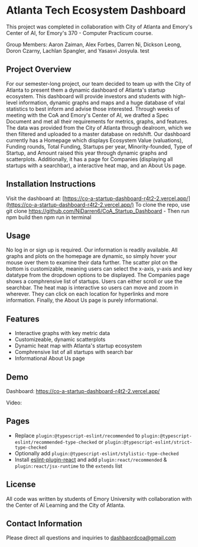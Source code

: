 # Atlanta Tech Ecosystem Dashboard

This project was completed in collaboration with City of Atlanta and Emory's Center of AI, for Emory's 370 - Computer Practicum course.

Group Members: Aaron Zaiman, Alex Forbes, Darren Ni, Dickson Leong, Doron Czarny, Lachlan Spangler, and Yasasvi Josyula.
test
## Project Overview
For our semester-long project, our team decided to team up with the City of Atlanta to present them a dynamic dashboard of Atlanta's startup ecosystem. This dashboard will provide investors and students with high-level information, dynamic graphs and maps and a huge database of vital statistics to best inform and advise those interested. Through weeks of meeting with the CoA and Emory's Center of AI, we drafted a Spec Document and met all their requirements for metrics, graphs, and features. The data was provided from the City of Atlanta through dealroom, which we then filtered and uploaded to a master database on redshift. Our dashboard currently has a Homepage which displays Ecosystem Value (valuations), Funding rounds, Total Funding, Startups per year, Minority-founded, Type of Startup, and Amount raised this year through dynamic graphs and scatterplots. Additionally, it has a page for Companies (displaying all startups with a searchbar), a interactive heat map, and an About Us page. 

## Installation Instructions
Visit the dashboard at: [https://co-a-startup-dashboard-r4t2-2.vercel.app/](https://co-a-startup-dashboard-r4t2-2.vercel.app/)
To clone the repo, use git clone https://github.com/NiDarren6/CoA_Startup_Dashboard - Then run npm build then npm run in terminal

## Usage
No log in or sign up is required. Our information is readily available. All graphs and plots on the homepage are dynamic, so simply hover your mouse over them to examine their data further. The scatter plot on the bottom is customizable, meaning users can select the x-axis, y-axis and key datatype from the dropdown options to be displayed. The Companies page shows a comphrensive list of startups. Users can either scroll or use the searchbar. The heat map is interactive so users can move and zoom in wherever. They can click on each location for hyperlinks and more information. Finally, the About Us page is purely informational.

## Features
- Interactive graphs with key metric data
- Customizeable, dynamic scatterplots
- Dynamic heat map with Atlanta's startup ecosystem
- Comphrensive list of all startups with search bar
- Informational About Us page

## Demo

Dashboard: https://co-a-startup-dashboard-r4t2-2.vercel.app/

Video:

## Pages

- Replace `plugin:@typescript-eslint/recommended` to `plugin:@typescript-eslint/recommended-type-checked` or `plugin:@typescript-eslint/strict-type-checked`
- Optionally add `plugin:@typescript-eslint/stylistic-type-checked`
- Install [eslint-plugin-react](https://github.com/jsx-eslint/eslint-plugin-react) and add `plugin:react/recommended` & `plugin:react/jsx-runtime` to the `extends` list

## License
All code was written by students of Emory University with collaboration with the Center of AI Learning and the City of Atlanta.

## Contact Information
Please direct all questions and inquiries to dashbaordcoa@gmail.com

